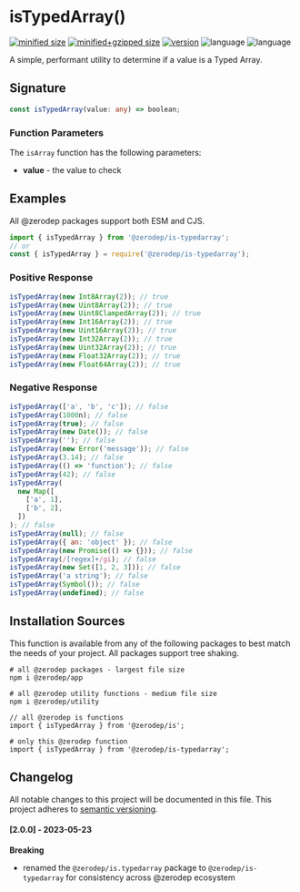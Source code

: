 # isTypedArray()

[![minified size](https://img.shields.io/bundlephobia/min/@zerodep/is-typedarray?style=flat-square&color=blue)](https://bundlephobia.com/package/@zerodep/is-typedarray)
[![minified+gzipped size](https://img.shields.io/bundlephobia/minzip/@zerodep/is-typedarray?style=flat-square&color=blue)](https://bundlephobia.com/package/@zerodep/is-typedarray)
[![version](https://img.shields.io/npm/v/@zerodep/is-typedarray?style=flat-square&color=blue)](https://www.npmjs.com/package/@zerodep/is-typedarray)
![language](https://img.shields.io/github/languages/top/cdepage/zerodep?style=flat-square)
![language](https://img.shields.io/badge/types-included-blue?style=flat-square)

A simple, performant utility to determine if a value is a Typed Array.

## Signature

```typescript
const isTypedArray(value: any) => boolean;
```

### Function Parameters

The `isArray` function has the following parameters:

- **value** - the value to check

## Examples

All @zerodep packages support both ESM and CJS.

```javascript
import { isTypedArray } from '@zerodep/is-typedarray';
// or
const { isTypedArray } = require('@zerodep/is-typedarray');
```

### Positive Response

```javascript
isTypedArray(new Int8Array(2)); // true
isTypedArray(new Uint8Array(2)); // true
isTypedArray(new Uint8ClampedArray(2)); // true
isTypedArray(new Int16Array(2)); // true
isTypedArray(new Uint16Array(2)); // true
isTypedArray(new Int32Array(2)); // true
isTypedArray(new Uint32Array(2)); // true
isTypedArray(new Float32Array(2)); // true
isTypedArray(new Float64Array(2)); // true
```

### Negative Response

```javascript
isTypedArray(['a', 'b', 'c']); // false
isTypedArray(1000n); // false
isTypedArray(true); // false
isTypedArray(new Date()); // false
isTypedArray(''); // false
isTypedArray(new Error('message')); // false
isTypedArray(3.14); // false
isTypedArray(() => 'function'); // false
isTypedArray(42); // false
isTypedArray(
  new Map([
    ['a', 1],
    ['b', 2],
  ])
); // false
isTypedArray(null); // false
isTypedArray({ an: 'object' }); // false
isTypedArray(new Promise(() => {})); // false
isTypedArray(/[regex]+/gi); // false
isTypedArray(new Set([1, 2, 3])); // false
isTypedArray('a string'); // false
isTypedArray(Symbol()); // false
isTypedArray(undefined); // false
```

## Installation Sources

This function is available from any of the following packages to best match the needs of your project. All packages support tree shaking.

```shell
# all @zerodep packages - largest file size
npm i @zerodep/app

# all @zerodep utility functions - medium file size
npm i @zerodep/utility

// all @zerodep is functions
import { isTypedArray } from '@zerodep/is';

# only this @zerodep function
import { isTypedArray } from '@zerodep/is-typedarray';
```

## Changelog

All notable changes to this project will be documented in this file. This project adheres to [semantic versioning](https://semver.org/spec/v2.0.0.html).

#### [2.0.0] - 2023-05-23

**Breaking**

- renamed the `@zerodep/is.typedarray` package to `@zerodep/is-typedarray` for consistency across @zerodep ecosystem

